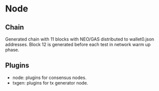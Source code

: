 # Node

## Chain
Generated chain with 11 blocks with NEO/GAS distributed to wallet0.json addresses. Block 12 is generated before each test in network warm up phase.

## Plugins
- node: plugins for consensus nodes.
- txgen: plugins for tx generator node.

